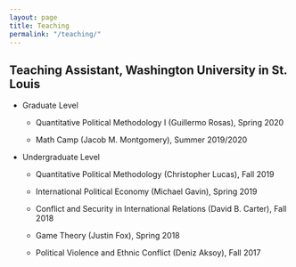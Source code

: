 ```yaml
---
layout: page
title: Teaching
permalink: "/teaching/"
---
```


## Teaching Assistant, Washington University in St. Louis
* Graduate Level

	* Quantitative Political Methodology I (Guillermo Rosas), Spring 2020

	* Math Camp (Jacob M. Montgomery), Summer 2019/2020


* Undergraduate Level

	* Quantitative Political Methodology (Christopher Lucas), Fall 2019

	* International Political Economy (Michael Gavin), Spring 2019

	* Conflict and Security in International Relations (David B. Carter), Fall 2018

	* Game Theory (Justin Fox), Spring 2018
	
	* Political Violence and Ethnic Conflict (Deniz Aksoy), Fall 2017